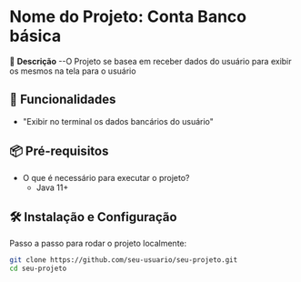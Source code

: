 # Nome do Projeto: Conta Banco básica

🔹 **Descrição** --O Projeto se basea em receber dados do usuário para exibir os mesmos na tela para o usuário

## 🚀 Funcionalidades    
- "Exibir no terminal os dados bancários do usuário"

## 📦 Pré-requisitos  
- O que é necessário para executar o projeto?  
  -  Java 11+  

## 🛠️ Instalação e Configuração  
Passo a passo para rodar o projeto localmente:  
```bash
git clone https://github.com/seu-usuario/seu-projeto.git  
cd seu-projeto    
